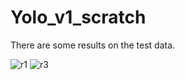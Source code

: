 # Yolo_v1_scratch

There are some results on the test data.


![r1](https://user-images.githubusercontent.com/75822824/144744613-600b52da-c0f6-4fd3-9269-1cc3d9740883.png)
![r3](https://user-images.githubusercontent.com/75822824/144744614-4ed22722-27c1-4e04-82fb-1c8b171ef947.png)

